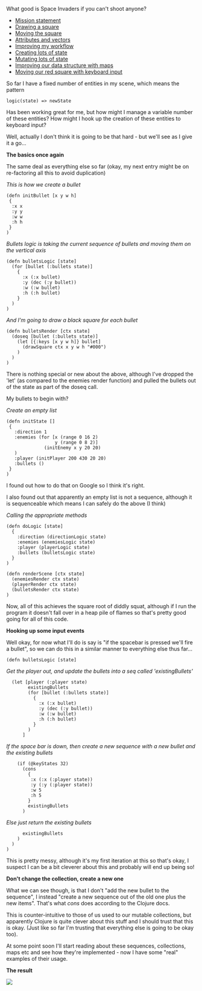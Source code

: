 What good is Space Invaders if you can't shoot anyone?

- [Mission statement](/entries/learn-functional-programming-with-me---a-mission-statement.html)
- [Drawing a square](/entries/learn-functional-programming-with-me---drawing-a-square.html)
- [Moving the square](/entries/learn-functional-programming-with-me---moving-the-square.html)
- [Attributes and vectors](/entries/learn-functional-programming-with-me---attributes-and-vectors.html)
- [Improving my workflow](/entries/learn-functional-programming-with-me---improving-my-workflow.html)
- [Creating lots of state](/entries/learn-functional-programming-with-me---adding-lots-more-state.html)
- [Mutating lots of state](/entries/learn-functional-programming-with-me---mutating-lots-of-state.html)
- [Improving our data structure with maps](/entries/learn-functional-programming-with-me---improving-our-data-structure-with-maps.html)
- [Moving our red square with keyboard input](/entries/learn-functional-programming-with-me---keyboard-input-for-our-red-square.html)

So far I have a fixed number of entities in my scene, which means the pattern

    logic(state) => newState

Has been working great for me, but how might I manage a variable number of these entities? How might I hook up the creation of these entities to keyboard input?

Well, actually I don't think it is going to be that hard - but we'll see as I give it a go...

**The basics once again**

The same deal as everything else so far (okay, my next entry might be on re-factoring all this to avoid duplication)


*This is how we create a bullet*

    (defn initBullet [x y w h]
     {
      :x x
      :y y
      :w w
      :h h
     }
    )


*Bullets logic is taking the current sequence of bullets and moving them on the vertical axis*

    (defn bulletsLogic [state]
      (for [bullet (:bullets state)]
        {
          :x (:x bullet)
          :y (dec (:y bullet))
          :w (:w bullet)
          :h (:h bullet)
        }
      )
    )


*And I'm going to draw a black square for each bullet*

    (defn bulletsRender [ctx state]
      (doseq [bullet (:bullets state)] 
        (let [{:keys [x y w h]} bullet]
          (drawSquare ctx x y w h "#000")
        )
      )
    )

There is nothing special or new about the above, although I've dropped the 'let' (as compared to the enemies render function) and pulled the bullets out of the state as part of the doseq call.

My bullets to begin with?

*Create an empty list*

    (defn initState []
     { 
       :direction 1
       :enemies (for [x (range 0 16 2)
                      y (range 0 8 2)]
                  (initEnemy x y 20 20)
       )
       :player (initPlayer 200 430 20 20)
       :bullets ()
     } 
    )

I found out how to do that on Google so I think it's right.

I also found out that apparently an empty list is not a sequence, although it is sequenceable which means I can safely do the above (I think)

*Calling the appropriate methods*

    (defn doLogic [state]
      {
        :direction (directionLogic state)
        :enemies (enemiesLogic state)
        :player (playerLogic state)
        :bullets (bulletsLogic state)
      }
    )

    (defn renderScene [ctx state]
      (enemiesRender ctx state)
      (playerRender ctx state)
      (bulletsRender ctx state)
    )


Now, all of this achieves the square root of diddly squat, although if I run the program it doesn't fall over in a heap pile of flames so that's pretty good going for all of this code.

**Hooking up some input events**

Well okay, for now what I'll do is say is "if the spacebar is pressed we'll fire a bullet", so we can do this in a similar manner to everything else thus far...


    (defn bulletsLogic [state]


*Get the player out, and update the bullets into a seq called 'existingBullets'*


      (let [player (:player state)
            existingBullets 
            (for [bullet (:bullets state)]
              {
                :x (:x bullet)
                :y (dec (:y bullet))
                :w (:w bullet)
                :h (:h bullet)
              }
            )
          ]

*If the space bar is down, then create a new sequence with a new bullet and the existing bullets*

        (if (@keyStates 32)
          (cons 
            {
             :x (:x (:player state))
             :y (:y (:player state))
             :w 5
             :h 5
            }
            existingBullets
          )

*Else just return the existing bullets*

          existingBullets
        )
      )
    )

This is pretty messy, although it's my first iteration at this so that's okay, I suspect I can be a bit cleverer about this and probably will end up being so!

**Don't change the collection, create a new one**

What we can see though, is that I don't "add the new bullet to the sequence", I instead "create a new sequence out of the old one plus the new items". That's what *cons* does according to the Clojure docs.

This is counter-intuitive to those of us used to our mutable collections, but apparently Clojure is quite clever about this stuff and I should trust that this is okay. (Just like so far I'm trusting that everything else is going to be okay too).

At some point soon I'll start reading about these sequences, collections, maps etc and see how they're implemented - now I have some "real" examples of their usage.

**The result**

<img src="/img/constant_flow.png">


